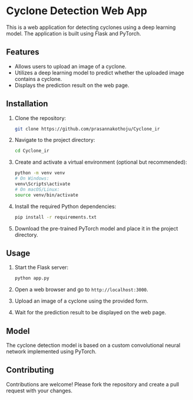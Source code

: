 # Cyclone Detection Web App

This is a web application for detecting cyclones using a deep learning model. The application is built using Flask and PyTorch.

## Features

- Allows users to upload an image of a cyclone.
- Utilizes a deep learning model to predict whether the uploaded image contains a cyclone.
- Displays the prediction result on the web page.

## Installation

1. Clone the repository:

    ```bash
    git clone https://github.com/prasannakothoju/Cyclone_ir
    ```

2. Navigate to the project directory:

    ```bash
    cd Cyclone_ir
    ```

3. Create and activate a virtual environment (optional but recommended):

    ```bash
    python -m venv venv
    # On Windows:
    venv\Scripts\activate
    # On macOS/Linux:
    source venv/bin/activate
    ```

4. Install the required Python dependencies:

    ```bash
    pip install -r requirements.txt
    ```

5. Download the pre-trained PyTorch model and place it in the project directory.

## Usage

1. Start the Flask server:

    ```bash
    python app.py
    ```

2. Open a web browser and go to `http://localhost:3000`.

3. Upload an image of a cyclone using the provided form.

4. Wait for the prediction result to be displayed on the web page.

## Model

The cyclone detection model is based on a custom convolutional neural network implemented using PyTorch.

## Contributing

Contributions are welcome! Please fork the repository and create a pull request with your changes.
